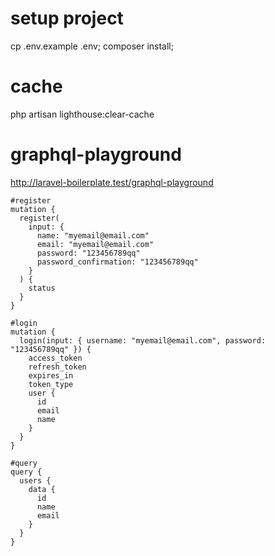# setup project
cp .env.example .env;
composer install;

# cache 
php artisan lighthouse:clear-cache

# graphql-playground
http://laravel-boilerplate.test/graphql-playground
```
#register
mutation {
  register(
    input: {
      name: "myemail@email.com"
      email: "myemail@email.com"
      password: "123456789qq"
      password_confirmation: "123456789qq"
    }
  ) {
    status
  }
}

#login
mutation {
  login(input: { username: "myemail@email.com", password: "123456789qq" }) {
    access_token
    refresh_token
    expires_in
    token_type
    user {
      id
      email
      name
    }
  }
}

#query
query {
  users {
    data {
      id
      name
      email
    }
  }
}
```

